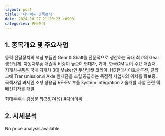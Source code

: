 ```yaml
---
layout: post
title: '디아이씨 종목분석'
date: 2024-10-27 21:20:23 +0900
categories: 종목분석
---
```


## 1. 종목개요 및 주요사업

동력 전달장치의 핵심 부품인 Gear & Shaft를 전문적으로 생산하는 국내 최고의 Gear 생산업체. 자동차부품 매출액 비중이 높으며 현대차, 기아, 한국GM 등이 주요 매출처. 지게차부품은 국내 지게차 3대 Maker인 두산밥캣 코리아, HD현대사이트솔루션, 클라크에 Transmission과 Axle 완제품을 조립 공급하는 독점적 사업자의 위치를 확보중. 국책사업 과제인 소형 상용급 RE-EV 부품 System Integration 기술개발 사업 관련 택배전기차를 개발.

최대주주는 김성문 외(38.74%)
[#디아이씨](#)

## 2. 시세분석

No price analysis available
